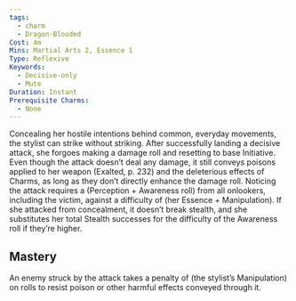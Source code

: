 ```yaml
---
tags:
  - charm
  - Dragon-Blooded
Cost: 4m
Mins: Martial Arts 2, Essence 1
Type: Reflexive
Keywords:
  - Decisive-only
  - Mute
Duration: Instant
Prerequisite Charms:
  - None
---
```

Concealing her hostile intentions behind common, everyday movements, the stylist can strike without striking. After successfully landing a decisive attack, she forgoes making a damage roll and resetting to base Initiative. Even though the attack doesn’t deal any damage, it still conveys poisons applied to her weapon (Exalted, p. 232) and the deleterious effects of Charms, as long as they don’t directly enhance the damage roll. Noticing the attack requires a (Perception + Awareness roll) from all onlookers, including the victim, against a difficulty of (her Essence + Manipulation). If she attacked from concealment, it doesn’t break stealth, and she substitutes her total Stealth successes for the difficulty of the Awareness roll if they’re higher. 
## Mastery

An enemy struck by the attack takes a penalty of (the stylist’s Manipulation) on rolls to resist poison or other harmful effects conveyed through it.